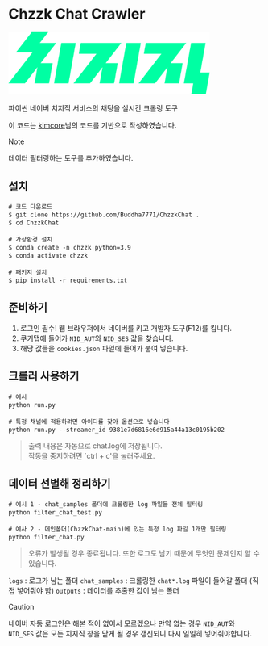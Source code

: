 # Chzzk Chat Crawler

<img src="figure/logo.svg" width="400">  

파이썬 네이버 치지직 서비스의 채팅을 실시간 크롤링 도구

이 코드는 [kimcore](https://github.com/kimcore/chzzk/tree/main)님의 코드를 기반으로 작성하였습니다.

> [!NOTE]
> 데이터 필터링하는 도구를 추가하였습니다.

## 설치

    # 코드 다운로드
    $ git clone https://github.com/Buddha7771/ChzzkChat .
    $ cd ChzzkChat

    # 가상환경 설치
    $ conda create -n chzzk python=3.9
    $ conda activate chzzk

    # 패키지 설치
    $ pip install -r requirements.txt

## 준비하기

1. 로그인 필수! 웹 브라우저에서 네이버를 키고 개발자 도구(F12)를 킵니다.
2. 쿠키탭에 들어가 `NID_AUT`와 `NID_SES` 값을 찾습니다.
3. 해당 값들을 `cookies.json` 파일에 들어가 붙여 넣습니다.

## 크롤러 사용하기

    # 예시
    python run.py 

    # 특정 채널에 적용하려면 아이디를 찾아 옵션으로 넣습니다
    python run.py --streamer_id 9381e7d6816e6d915a44a13c0195b202

> 출력 내용은 자동으로 chat.log에 저장됩니다.   
> 작동을 중지하려면 `ctrl + c'을 눌러주세요.

## 데이터 선별해 정리하기

    # 예시 1 - chat_samples 폴더에 크롤링한 log 파일들 전체 필터링
    python filter_chat_test.py  

    # 예사 2 - 메인폴더(ChzzkChat-main)에 있는 특정 log 파일 1개만 필터링
    python filter_chat.py

> 오류가 발생될 경우 종료됩니다.
> 또한 로그도 남기 때문에 무엇인 문제인지 알 수 있습니다.

`logs` : 로그가 남는 폴더
`chat_samples` : 크롤링한 `chat*.log` 파일이 들어갈 폴더 (직접 넣어줘야 함)
`outputs` : 데이터를 추출한 값이 남는 폴더

> [!CAUTION]
> 네이버 자동 로그인은 해본 적이 없어서 모르겠으나 만약 없는 경우 `NID_AUT`와 `NID_SES` 값은 모든 치지직 창을 닫게 될 경우 갱신되니 다시 일일히 넣어줘야합니다.